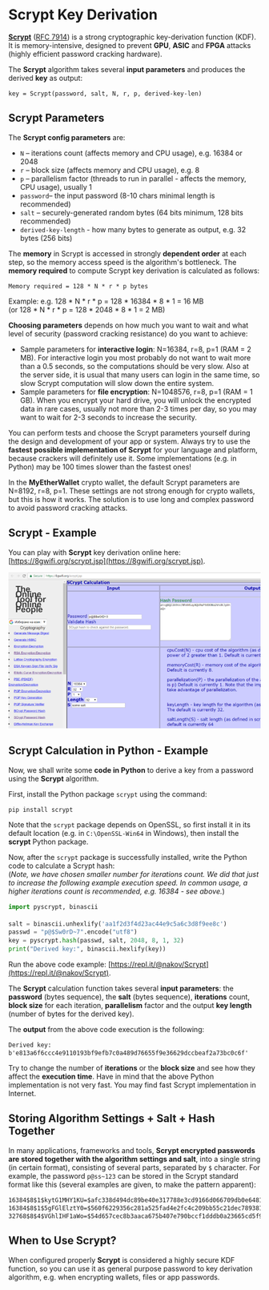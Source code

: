 # Scrypt Key Derivation

[**Scrypt**](https://en.wikipedia.org/wiki/Scrypt) \([RFC 7914](https://tools.ietf.org/html/rfc7914.html)\) is a strong cryptographic key-derivation function \(KDF\). It is memory-intensive, designed to prevent **GPU**, **ASIC** and **FPGA** attacks \(highly efficient password cracking hardware\).

The **Scrypt** algorithm takes several **input parameters** and produces the derived **key** as output:

```
key = Scrypt(password, salt, N, r, p, derived-key-len)
```

## Scrypt Parameters

The **Scrypt config parameters** are:

* `N` – iterations count \(affects memory and CPU usage\), e.g. 16384 or 2048
* `r` – block size \(affects memory and CPU usage\), e.g. 8
* `p` – parallelism factor \(threads to run in parallel - affects the memory, CPU usage\), usually 1
* `password`– the input password \(8-10 chars minimal length is recommended\)
* `salt` – securely-generated random bytes \(64 bits minimum, 128 bits recommended\)
* `derived-key-length` - how many bytes to generate as output, e.g. 32 bytes \(256 bits\)

The **memory** in Scrypt is accessed in strongly **dependent order** at each step, so the memory access speed is the algorithm's bottleneck. The **memory required** to compute Scrypt key derivation is calculated as follows:

```
Memory required = 128 * N * r * p bytes
```

Example: e.g. 128 \* N \* r \* p = 128 \* 16384 \* 8 \* 1 = 16 MB  
                  \(or 128 \* N \* r \* p = 128 \* 2048 \* 8 \* 1 = 2 MB\)

**Choosing parameters** depends on how much you want to wait and what level of security \(password cracking resistance\) do you want to achieve:

* Sample parameters for **interactive login**: N=16384, r=8, p=1 \(RAM = 2 MB\). For interactive login you most probably do not want to wait more than a 0.5 seconds, so the computations should be very slow. Also at the server side, it is usual that many users can login in the same time, so slow Scrypt computation will slow down the entire system.
* Sample parameters for **file encryption**: N=1048576, r=8, p=1 \(RAM = 1 GB\). When you encrypt your hard drive, you will unlock the encrypted data in rare cases, usually not more than 2-3 times per day, so you may want to wait for 2-3 seconds to increase the security.

You can perform tests and choose the Scrypt parameters yourself during the design and development of your app or system. Always try to use the **fastest possible implementation of Scrypt** for your language and platform, because crackers will definitely use it. Some implementations \(e.g. in Python\) may be 100 times slower than the fastest ones!

In the **MyEtherWallet** crypto wallet, the default Scrypt parameters are N=8192, r=8, p=1. These settings are not strong enough for crypto wallets, but this is how it works. The solution is to use long and complex password to avoid password cracking attacks.

## Scrypt - Example

You can play with **Scrypt** key derivation online here: [https://8gwifi.org/scrypt.jsp](https://8gwifi.org/scrypt.jsp).

![](/assets/Scrypt-key-derivation.png)

## Scrypt Calculation in Python - Example

Now, we shall write some **code in Python** to derive a key from a password using the **Scrypt** algorithm.

First, install the Python package `scrypt` using the command:

```
pip install scrypt
```

Note that the `scrypt` package depends on OpenSSL, so first install it in its default location \(e.g. in `C:\OpenSSL-Win64` in Windows\), then install the **scrypt** Python package.

Now, after the `scrypt` package is successfully installed, write the Python code to calculate a Scrypt hash:  
\(_Note, we have chosen smaller number for iterations count. We did that just to increase the following example execution speed. In common usage, a higher iterations count is recommended, e.g. 16384 - see above._\)

```python
import pyscrypt, binascii

salt = binascii.unhexlify('aa1f2d3f4d23ac44e9c5a6c3d8f9ee8c')
passwd = "p@$Sw0rD~7".encode("utf8")
key = pyscrypt.hash(passwd, salt, 2048, 8, 1, 32)
print("Derived key:", binascii.hexlify(key))
```

Run the above code example: [https://repl.it/@nakov/Scrypt](https://repl.it/@nakov/Scrypt).

The **Scrypt** calculation function takes several **input parameters**: the **password** \(bytes sequence\), the **salt** \(bytes sequence\), **iterations** count, **block size** for each iteration, **parallelism** factor and the output **key length** \(number of bytes for the derived key\).

The **output** from the above code execution is the following:

```
Derived key: b'e813a6f6ccc4e9110193bf9efb7c0a489d76655f9e36629dccbeaf2a73bc0c6f'
```

Try to change the number of **iterations** or the **block size** and see how they affect the **execution time**. Have in mind that the above Python implementation is not very fast. You may find fast Scrypt implementation in Internet.

## Storing Algorithm Settings + Salt + Hash Together

In many applications, frameworks and tools, **Scrypt encrypted passwords are stored together with the algorithm settings and salt**, into a single string \(in certain format\), consisting of several parts, separated by `$` character. For example, the password `p@ss~123` can be stored in the Scrypt standard format like this \(several examples are given, to make the pattern apparent\):

```
16384$8$1$kytG1MHY1KU=$afc338d494dc89be40e317788e3cd9166d066709db0e6481f0801bd918710f46
16384$8$1$5gFGlElztY0=$560f6229356c281a525fad4e2fc4c209bb55c21dec789381335a32bb84888a5a
32768$8$4$VGhlIHF1aWo=$54d657cec8b3aaca675b407e790bccf1dddb0a23665cd5f994820a736d4b58ba
```

## When to Use Scrypt?

When configured properly **Scrypt** is considered a highly secure KDF function, so you can use it as general purpose password to key derivation algorithm, e.g. when encrypting wallets, files or app passwords.

